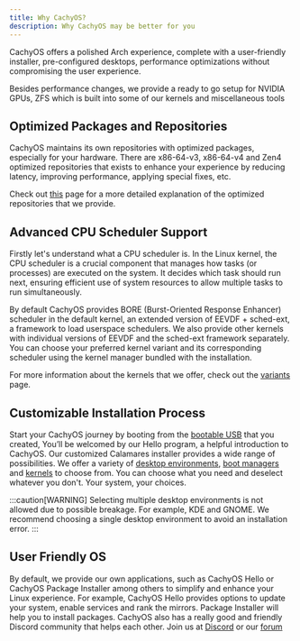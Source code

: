```yaml
---
title: Why CachyOS?
description: Why CachyOS may be better for you
---
```


CachyOS offers a polished Arch experience, complete with a user-friendly installer, pre-configured desktops, performance optimizations without compromising the user experience.

Besides performance changes, we provide a ready to go setup for NVIDIA GPUs, ZFS which is built into some of our kernels and miscellaneous tools 

## Optimized Packages and Repositories
CachyOS maintains its own repositories with optimized packages, especially for your hardware.
There are x86-64-v3, x86-64-v4 and Zen4 optimized repositories that exists to enhance your experience by
reducing latency, improving performance, applying special fixes, etc.

Check out [this](/cachyos_repositories/what_are_the_cachyos_repo) page for a more detailed explanation of the optimized repositories that we provide.

## Advanced CPU Scheduler Support
Firstly let's understand what a CPU scheduler is. In the Linux kernel, the CPU scheduler is a crucial component
that manages how tasks (or processes) are executed on the system. It decides which task should run next,
ensuring efficient use of system resources to allow multiple tasks to run simultaneously.

By default CachyOS provides BORE (Burst-Oriented Response Enhancer) scheduler in the default kernel,
an extended version of EEVDF + sched-ext, a framework to load userspace schedulers. We also provide other kernels with individual versions of EEVDF and the sched-ext framework separately. You can choose your preferred kernel variant and its corresponding scheduler using the kernel manager bundled with the installation.

For more information about the kernels that we offer, check out the [variants](/kernel/kernel#variants) page.

## Customizable Installation Process
Start your CachyOS journey by booting from the [bootable USB](/installation/installation_prepare/#creating-a-bootable-cachyos-usb-drive) that you created,
You’ll be welcomed by our Hello program, a helpful introduction to CachyOS. Our customized Calamares installer provides a wide range of possibilities.
We offer a variety of [desktop environments](/installation/desktop_environments/), [boot managers](/installation/boot_managers/)
and [kernels](/kernel/kernel#variants) to choose from.
You can choose what you need and deselect whatever you don't. Your system, your choices.

:::caution[WARNING]
Selecting multiple desktop environments is not allowed due to possible breakage. For example, KDE and GNOME. We recommend choosing a single desktop environment to avoid an installation error.
:::



## User Friendly OS
By default, we provide our own applications, such as CachyOS Hello or CachyOS Package Installer
among others to simplify and enhance your Linux experience. For example, CachyOS Hello provides options to update your system, enable services and rank the mirrors. Package Installer will help you to install packages.
CachyOS also has a really good and friendly Discord community that helps each other. Join us at [Discord](https://discord.com/invite/cachyos-862292009423470592) or our [forum](https://discuss.cachyos.org/)
